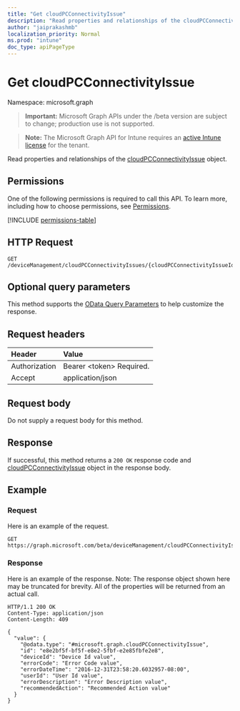 ```yaml
---
title: "Get cloudPCConnectivityIssue"
description: "Read properties and relationships of the cloudPCConnectivityIssue object."
author: "jaiprakashmb"
localization_priority: Normal
ms.prod: "intune"
doc_type: apiPageType
---
```


# Get cloudPCConnectivityIssue

Namespace: microsoft.graph

> **Important:** Microsoft Graph APIs under the /beta version are subject to change; production use is not supported.

> **Note:** The Microsoft Graph API for Intune requires an [active Intune license](https://go.microsoft.com/fwlink/?linkid=839381) for the tenant.

Read properties and relationships of the [cloudPCConnectivityIssue](../resources/intune-devices-cloudpcconnectivityissue.md) object.

## Permissions
One of the following permissions is required to call this API. To learn more, including how to choose permissions, see [Permissions](/graph/permissions-reference).

<!-- { "blockType": "permissions", "name": "intune_devices_cloudpcconnectivityissue_get" } -->
[!INCLUDE [permissions-table](../includes/permissions/intune-devices-cloudpcconnectivityissue-get-permissions.md)]

## HTTP Request
<!-- {
  "blockType": "ignored"
}
-->
``` http
GET /deviceManagement/cloudPCConnectivityIssues/{cloudPCConnectivityIssueId}
```

## Optional query parameters
This method supports the [OData Query Parameters](/graph/query-parameters) to help customize the response.

## Request headers
|Header|Value|
|:---|:---|
|Authorization|Bearer &lt;token&gt; Required.|
|Accept|application/json|

## Request body
Do not supply a request body for this method.

## Response
If successful, this method returns a `200 OK` response code and [cloudPCConnectivityIssue](../resources/intune-devices-cloudpcconnectivityissue.md) object in the response body.

## Example

### Request
Here is an example of the request.
``` http
GET https://graph.microsoft.com/beta/deviceManagement/cloudPCConnectivityIssues/{cloudPCConnectivityIssueId}
```

### Response
Here is an example of the response. Note: The response object shown here may be truncated for brevity. All of the properties will be returned from an actual call.
``` http
HTTP/1.1 200 OK
Content-Type: application/json
Content-Length: 409

{
  "value": {
    "@odata.type": "#microsoft.graph.cloudPCConnectivityIssue",
    "id": "e8e2bf5f-bf5f-e8e2-5fbf-e2e85fbfe2e8",
    "deviceId": "Device Id value",
    "errorCode": "Error Code value",
    "errorDateTime": "2016-12-31T23:58:20.6032957-08:00",
    "userId": "User Id value",
    "errorDescription": "Error Description value",
    "recommendedAction": "Recommended Action value"
  }
}
```
